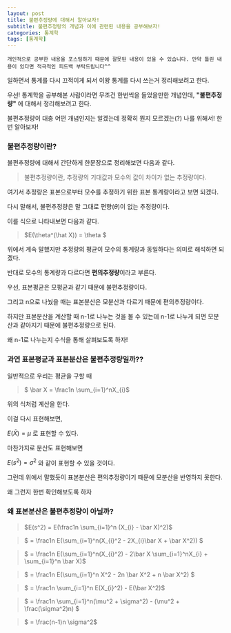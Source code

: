 ```yaml
---
layout: post
title: 불편추정량에 대해서 알아보자!
subtitle: 불편추정량의 개념과 이에 관련된 내용을 공부해보자!
categories: 통계학
tags: [통계학]
---
```


`개인적으로 공부한 내용을 포스팅하기 때문에 잘못된 내용이 있을 수 있습니다. 만약 틀린 내용이 있다면 적극적인 피드백 부탁드립니다^^`

일하면서 통계를 다시 끄적이게 되서 이왕 통계를 다시 쓰는거 정리해보려고 한다.

우선! 통계학을 공부해본 사람이라면 무조건 한번씩을 들었을만한 개념인데, **"불편추정량"** 에 대해서 정리해보려고 한다.

불편추정량이 대충 어떤 개념인지는 알겠는데 정확히 뭔지 모르겠는(?) 나를 위해서! 한번 알아보자!


### 불편추정량이란?

불편추정량에 대해서 간단하게 한문장으로 정리해보면 다음과 같다.

> 불편추정량이란, 추정량의 기대값과 모수의 값이 차이가 없는 추정량이다.

여기서 추정량은 표본으로부터 모수를 추정하기 위한 표본 통계량이라고 보면 되겠다.

다시 말해서, 불편추정량은 말 그대로 편향($\theta$)이 없는 추정량이다.

이를 식으로 나타내보면 다음과 같다.

> $E(\theta^(\hat X)) = \theta $

위에서 계속 말했지만 추정량의 평균이 모수의 통계량과 동일하다는 의미로 해석하면 되겠다.

반대로 모수의 통계량과 다르다면 **편의추정량**이라고 부른다.

우선, 표본평균은 모평균과 같기 때문에 불편추정량이다.

그리고 n으로 나눴을 때는 표본분산은 모분산과 다르기 때문에 편의추정량이다.

하지만 표본분산을 계산할 때 n-1로 나누는 것을 볼 수 있는데 n-1로 나누게 되면 모분산과 같아지기 때문에 불편추정량으로 된다.

왜 n-1로 나누는지 수식을 통해 살펴보도록 하자!


### 과연 표본평균과 표본분산은 불편추정량일까??

일반적으로 우리는 평균을 구할 때

> $ \bar X = \frac1n \sum_{i=1}^nX_{i}$

위의 식처럼 계산을 한다.

이걸 다시 표현해보면, 

$E(\bar X) = \mu$ 로 표현할 수 있다.

마찬가지로 분산도 표현해보면

$E(s^2) = \sigma^2$ 와 같이 표현할 수 있을 것이다.

그런데 위에서 말했듯이 표본분산은 편의추정량이기 때문에 모분산을 반영하지 못한다.

왜 그런지 한번 확인해보도록 하자


### 왜 표본분산은 불편추정량이 아닐까?

> $E(s^2) = E(\frac1n \sum_{i=1}^n (X_{i} - \bar X)^2)$

> $ = \frac1n E(\sum_{i=1}^n(X_{i}^2 - 2X_{i}\bar X + \bar X^2)) $

> $ = \frac1n E(\sum_{i=1}^n(X_{i}^2) - 2\bar X \sum_{i=1}^nX_{i} + \sum_{i=1}^n \bar X)$

> $ = \frac1n E(\sum_{i=1}^n X^2 - 2n \bar X^2 + n \bar X^2) $

> $ = \frac1n \sum_{i=1}^n E(X_{i}^2) - E(\bar X^2)$

> $ = \frac1n \sum_{i=1}^n(\mu^2 + \sigma^2) - (\mu^2 + \frac(\sigma^2)n) $

> $ = \frac(n-1)n \sigma^2$